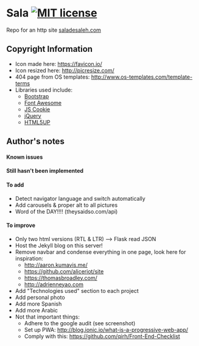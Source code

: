 # Sala [![MIT license](https://img.shields.io/badge/license-MIT-lightgrey.svg)](https://raw.githubusercontent.com/qirh/sala/master/LICENSE)
Repo for an http site [saladesaleh.com](http://saladesaleh.com)

## Copyright Information
* Icon made here: https://favicon.io/
* Icon resized here: http://picresize.com/
* 404 page from OS templates: http://www.os-templates.com/template-terms
* Libraries used include:
    * [Bootstrap](https://getbootstrap.com/)
    * [Font Awesome](http://fontawesome.io/)
    * [JS Cookie](https://github.com/js-cookie/js-cookie)
    * [jQuery](https://jquery.com/)
    * [HTML5UP](https://html5up.net/)

## Author's notes
#### Known issues
#### Still hasn't been implemented
#### To add
* Detect navigator language and switch automatically
* Add carousels & proper alt to all pictures
* Word of the DAY!!!! (theysaidso.com/api)
#### To improve
* Only two html versions (RTL & LTR)  --> Flask read JSON
* Host the Jekyll blog on this server!
* Remove navbar and condense everything in one page, look here for inspiration:
    * http://aaron.kumavis.me/
    * https://github.com/aliceriot/site
    * https://thomasbroadley.com/
    * http://adrienneyao.com
* Add "Technologies used" section to each project
* Add personal photo
* Add more Spanish
* Add more Arabic
* Not that important things:
    * Adhere to the google audit (see screenshot)
    * Set up PWA: http://blog.ionic.io/what-is-a-progressive-web-app/
    * Comply with this: https://github.com/qirh/Front-End-Checklist
